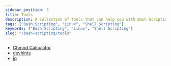 ```yaml
---
sidebar_position: 3
title: Tools
description: A collection of tools that can help you with Bash Scripting.
tags: ["Bash Scripting", "Linux", "Shell Scripting"]
keywords: ["Bash Scripting", "Linux", "Shell Scripting"]
slug: "/bash-scripting/tools"
---
```


- [Chmod Calculator](https://chmodcommand.com/)
- [devhints](https://devhints.io/)
- [jq](https://stedolan.github.io/jq/)